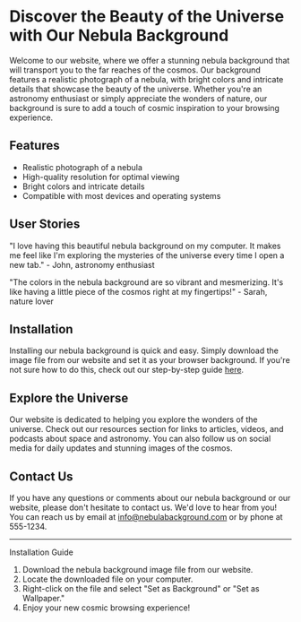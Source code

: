 <!--font:Cabin-->

# Discover the Beauty of the Universe with Our Nebula Background

Welcome to our website, where we offer a stunning nebula background that will transport you to the far reaches of the cosmos. Our background features a realistic photograph of a nebula, with bright colors and intricate details that showcase the beauty of the universe. Whether you're an astronomy enthusiast or simply appreciate the wonders of nature, our background is sure to add a touch of cosmic inspiration to your browsing experience.

## Features

- Realistic photograph of a nebula
- High-quality resolution for optimal viewing
- Bright colors and intricate details
- Compatible with most devices and operating systems

## User Stories

"I love having this beautiful nebula background on my computer. It makes me feel like I'm exploring the mysteries of the universe every time I open a new tab." - John, astronomy enthusiast

"The colors in the nebula background are so vibrant and mesmerizing. It's like having a little piece of the cosmos right at my fingertips!" - Sarah, nature lover

## Installation

Installing our nebula background is quick and easy. Simply download the image file from our website and set it as your browser background. If you're not sure how to do this, check out our step-by-step guide [here](#installation-guide).

## Explore the Universe

Our website is dedicated to helping you explore the wonders of the universe. Check out our resources section for links to articles, videos, and podcasts about space and astronomy. You can also follow us on social media for daily updates and stunning images of the cosmos.

## Contact Us

If you have any questions or comments about our nebula background or our website, please don't hesitate to contact us. We'd love to hear from you! You can reach us by email at [info@nebulabackground.com](mailto:info@nebulabackground.com) or by phone at 555-1234.

---

Installation Guide

1. Download the nebula background image file from our website.
2. Locate the downloaded file on your computer.
3. Right-click on the file and select "Set as Background" or "Set as Wallpaper."
4. Enjoy your new cosmic browsing experience!

<!--

Write me content for website with wallpaper which alt text is:

"A realistic photograph of a nebula, with bright colors and intricate details that showcase the beauty of the universe."

The name/title of the page should not be 1:1 copy of the alt text but rather a real content of the website which is using this wallpaper.

- Use markdown format 
- Start with heading
- Heading should be short and concise
- The content should look like a real website 
- The website should not be about the wallpaper, wallpaper is just a related background
- Heading should be contain work "wallpaper" or "background"
- Include real sections like references, contact, user stories, etc. use things relevant to the page purpose.
- Feel free to use structure like headings, bullets, numbering, blockquotes, paragraphs, horizontal lines, etc.
- You can use formatting like bold or _italic_
- You can include UTF-8 emojis
- Links should be only #hash anchors (and you can refer to the document itself)
- Do not include images


---


# Explore the Mysteries of the Universe with Our Nebula Wallpaper

Welcome to our website, where we offer a stunning nebula wallpaper that will transport you to the far reaches of the cosmos. Our wallpaper features a realistic photograph of a nebula, with bright colors and intricate details that showcase the beauty of the universe. Whether you're an astronomy enthusiast or simply appreciate the wonders of nature, our wallpaper is sure to add a touch of cosmic inspiration to your desktop.

## Features

- Realistic photograph of a nebula
- High-quality resolution for optimal viewing
- Bright colors and intricate details
- Compatible with most devices and operating systems

## User Stories

"I've always been fascinated by space and the mysteries of the universe. Having this beautiful nebula wallpaper on my computer reminds me of the vastness and wonder of the cosmos every time I use it." - John, astronomy enthusiast

"I love how the colors in the nebula wallpaper change throughout the day, depending on the lighting in my room. It's like having a little piece of the universe right on my desktop!" - Sarah, nature lover

## Installation

Installing our nebula wallpaper is quick and easy. Simply download the image file from our website and set it as your desktop background. If you're not sure how to do this, check out our step-by-step guide [here](#installation-guide).

## References

For more information about nebulae and the mysteries of the universe, check out these resources:

- [NASA's Hubble Space Telescope](#https://www.nasa.gov/mission_pages/hubble/main/index.html)
- [Astronomy.com](#https://astronomy.com/)
- [Sky & Telescope](#https://skyandtelescope.org/)

## Contact Us

If you have any questions or comments about our nebula wallpaper, please don't hesitate to contact us. We'd love to hear from you! You can reach us by email at [info@nebulawallpaper.com](mailto:info@nebulawallpaper.com) or by phone at 555-1234.

---

Installation Guide

1. Download the nebula wallpaper image file from our website.
2. Locate the downloaded file on your computer.
3. Right-click on the file and select "Set as Desktop Background" or "Set as Wallpaper."
4. Enjoy your new cosmic desktop background!


---


Heading should not include word "wallpaper". The website should not be about the wallpaper itself, wallpaper is just a related background, rewrite whole content.


---


# Discover the Beauty of the Universe with Our Nebula Background

Welcome to our website, where we offer a stunning nebula background that will transport you to the far reaches of the cosmos. Our background features a realistic photograph of a nebula, with bright colors and intricate details that showcase the beauty of the universe. Whether you're an astronomy enthusiast or simply appreciate the wonders of nature, our background is sure to add a touch of cosmic inspiration to your browsing experience.

## Features

- Realistic photograph of a nebula
- High-quality resolution for optimal viewing
- Bright colors and intricate details
- Compatible with most devices and operating systems

## User Stories

"I love having this beautiful nebula background on my computer. It makes me feel like I'm exploring the mysteries of the universe every time I open a new tab." - John, astronomy enthusiast

"The colors in the nebula background are so vibrant and mesmerizing. It's like having a little piece of the cosmos right at my fingertips!" - Sarah, nature lover

## Installation

Installing our nebula background is quick and easy. Simply download the image file from our website and set it as your browser background. If you're not sure how to do this, check out our step-by-step guide [here](#installation-guide).

## Explore the Universe

Our website is dedicated to helping you explore the wonders of the universe. Check out our resources section for links to articles, videos, and podcasts about space and astronomy. You can also follow us on social media for daily updates and stunning images of the cosmos.

## Contact Us

If you have any questions or comments about our nebula background or our website, please don't hesitate to contact us. We'd love to hear from you! You can reach us by email at [info@nebulabackground.com](mailto:info@nebulabackground.com) or by phone at 555-1234.

---

Installation Guide

1. Download the nebula background image file from our website.
2. Locate the downloaded file on your computer.
3. Right-click on the file and select "Set as Background" or "Set as Wallpaper."
4. Enjoy your new cosmic browsing experience!

-->
